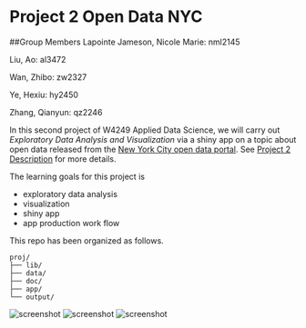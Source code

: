 # Project 2 Open Data NYC

##Group Members
Lapointe Jameson, Nicole Marie: nml2145

Liu, Ao: al3472

Wan, Zhibo: zw2327

Ye, Hexiu: hy2450

Zhang, Qianyun: qz2246

In this second project of W4249 Applied Data Science, we will carry out *Exploratory Data Analysis and Visualization* via a shiny app on a topic about open data released from the [New York City open data portal](https://nycopendata.socrata.com/). See [Project 2 Description](project2_desc.md) for more details.  

The learning goals for this project is 
- exploratory data analysis
- visualization
- shiny app
- app production work flow

This repo has been organized as follows.
```
proj/
├── lib/
├── data/
├── doc/
├── app/
└── output/
```
![screenshot](https://github.com/TZstatsADS/project2-group10/blob/master/output/Screen.Shot.2016-02-25.at.6.39.24.PM.jpg)
![screenshot](https://github.com/TZstatsADS/project2-group10/blob/master/output/Screen.Shot.2016-02-25.at.6.39.29.PM.jpg)
![screenshot](https://github.com/TZstatsADS/project2-group10/blob/master/output/Screen.Shot.2016-02-25.at.6.53.53.PM.jpg)
